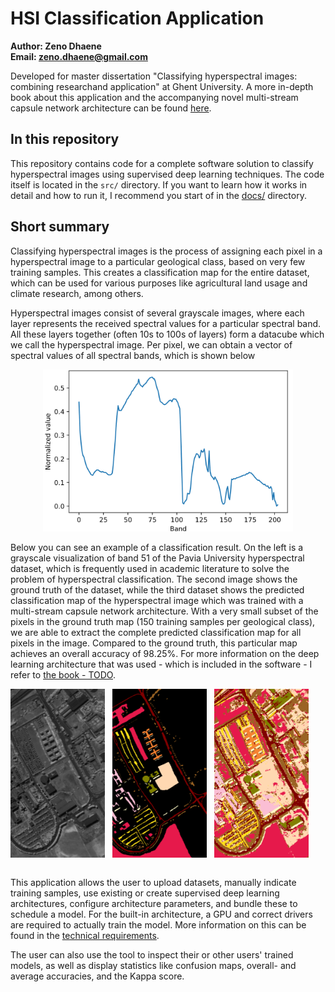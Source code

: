 # HSI Classification Application

**Author: Zeno Dhaene**<br>
**Email: zeno.dhaene@gmail.com**

Developed for master dissertation "Classifying hyperspectral images:  combining researchand application" at Ghent University. A more in-depth book about this application and the accompanying novel multi-stream capsule network architecture can be found [here]().

## In this repository

This repository contains code for a complete software solution to classify hyperspectral images using supervised deep learning techniques. The code itself is located in the `src/` directory. If you want to learn how it works in detail and how to run it, I recommend you start of in the [docs/](./docs) directory.

## Short summary

Classifying hyperspectral images is the process of assigning each pixel in a hyperspectral image to a particular geological class, based on very few training samples. This creates a classification map for the entire dataset, which can be used for various purposes like agricultural land usage and climate research, among others.

Hyperspectral images consist of several grayscale images, where each layer represents the received spectral values for a particular spectral band. All these layers together (often 10s to 100s of layers) form a datacube which we call the hyperspectral image. Per pixel, we can obtain a vector of spectral values of all spectral bands, which is shown below

<p align="center">
    <img src="./docs/images/spectral_signature.png" width="400" />
</p>

Below you can see an example of a classification result. On the left is a grayscale visualization of band 51 of the Pavia University hyperspectral dataset, which is frequently used in academic literature to solve the problem of hyperspectral classification. The second image shows the ground truth of the dataset, while the third dataset shows the predicted classification map of the hyperspectral image which was trained with a multi-stream capsule network architecture. With a very small subset of the pixels in the ground truth map (150 training samples per geological class), we are able to extract the complete predicted classification map for all pixels in the image. Compared to the ground truth, this particular map achieves an overall accuracy of 98.25%. For more information on the deep learning architecture that was used - which is included in the software - I refer to [the book - TODO](TODO). 

<table>
    <tr>
        <img src="./docs/images/paviau-false-colour-image.png" width="30%"/> &nbsp;
        <img src="./docs/images/paviau-ground-truth.png" width="30%" /> &nbsp;
        <img src="./docs/images/paviau-ms-135.png" width="30%" />
    </tr>
</table>

This application allows the user to upload datasets, manually indicate training samples, use existing or create supervised deep learning architectures, configure architecture parameters, and bundle these to schedule a model. For the built-in architecture, a GPU and correct drivers are required to actually train the model. More information on this can be found in the [technical requirements](./docs/technical_requirements.md).

The user can also use the tool to inspect their or other users' trained models, as well as display statistics like confusion maps, overall- and average accuracies, and the Kappa score.